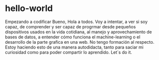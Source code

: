 # hello-world
Empezando a codificar
Bueno, Hola a todos. Voy a intentar, a ver si soy capaz, de comprender y ser capaz de progrmar desde pequeños dispositivos usados en la vida cotidiana, al manejo y aprovechamiento de bases de datos, a entender cómo funciona el machine-learning o el desarrollo de la parte grafica en una web.
No tengo formación al respecto. Estoy haciendo esto de una manera autodidacta, tanto para saciar mi curiosidad como para poder compartir lo aprendido.
Let´s do it.
